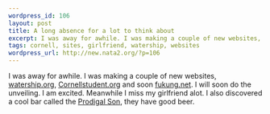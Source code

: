 ```yaml
--- 
wordpress_id: 106
layout: post
title: A long absence for a lot to think about
excerpt: I was away for awhile. I was making a couple of new websites, watership.org, Cornellstudent.org and soon fukung.net. I will soon do the unveiling. I am excited. Meanwhile I miss my girlfriend alot. I also discovered a cool bar called the Prodig...
tags: cornell, sites, girlfriend, watership, websites
wordpress_url: http://new.nata2.org/?p=106
---
```

I was away for awhile. I was making a couple of new websites, <a href="http://www.watership.org">watership.org</a>, <a href="http://www.cornellstudent.org">Cornellstudent.org</a> and soon <a href="http://fukung.net">fukung.net</a>. I will soon do the unveiling. I am excited. Meanwhile I miss my girlfriend alot. I also discovered a cool bar called the <a href="http://www.prodigalsonbar.com">Prodigal Son</a>, they have good beer.
